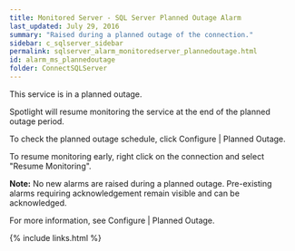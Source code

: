 ```yaml
---
title: ﻿Monitored Server - SQL Server Planned Outage Alarm
last_updated: July 29, 2016
summary: "Raised during a planned outage of the connection."
sidebar: c_sqlserver_sidebar
permalink: sqlserver_alarm_monitoredserver_plannedoutage.html
id: alarm_ms_plannedoutage
folder: ConnectSQLServer
---
```



<p>This service is in a planned outage.</p>
<p>Spotlight will resume monitoring the service at the end of the planned outage period.</p>
<p>To check the planned outage schedule, click Configure | Planned Outage.</p>
<p>To resume monitoring early, right click on the connection and select "Resume Monitoring".</p>
<p><strong>Note:</strong> No new alarms are raised during a planned outage. Pre-existing alarms requiring acknowledgement remain visible and can be acknowledged.</p>


For more information, see Configure \| Planned Outage.


{% include links.html %}

